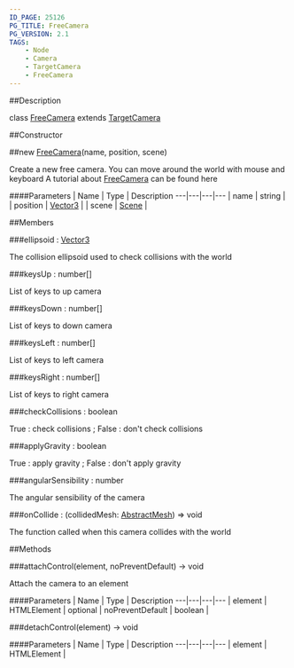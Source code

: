 ```yaml
---
ID_PAGE: 25126
PG_TITLE: FreeCamera
PG_VERSION: 2.1
TAGS:
    - Node
    - Camera
    - TargetCamera
    - FreeCamera
---
```

##Description

class [FreeCamera](/classes/2.2/FreeCamera) extends [TargetCamera](/classes/2.2/TargetCamera)



##Constructor

##new [FreeCamera](/classes/2.2/FreeCamera)(name, position, scene)

Create a new free camera.
You can move around the world with mouse and keyboard
A tutorial about [FreeCamera](/classes/2.2/FreeCamera) can be found here

####Parameters
 | Name | Type | Description
---|---|---|---
 | name | string | 
 | position | [Vector3](/classes/2.2/Vector3) | 
 | scene | [Scene](/classes/2.2/Scene) | 

##Members

###ellipsoid : [Vector3](/classes/2.2/Vector3)

The collision ellipsoid used to check collisions with the world

###keysUp : number[]

List of keys to up camera

###keysDown : number[]

List of keys to down camera

###keysLeft : number[]

List of keys to left camera

###keysRight : number[]

List of keys to right camera

###checkCollisions : boolean

True : check collisions ; False : don't check collisions

###applyGravity : boolean

True : apply gravity ; False : don't apply gravity

###angularSensibility : number

The angular sensibility of the camera

###onCollide : (collidedMesh: [AbstractMesh](/classes/2.2/AbstractMesh)) =&gt; void

The function called when this camera collides with the world

##Methods

###attachControl(element, noPreventDefault) &rarr; void

Attach the camera to an element

####Parameters
 | Name | Type | Description
---|---|---|---
 | element | HTMLElement | 
optional | noPreventDefault | boolean | 

###detachControl(element) &rarr; void



####Parameters
 | Name | Type | Description
---|---|---|---
 | element | HTMLElement | 

